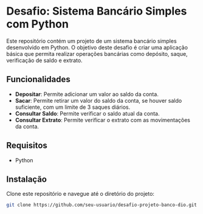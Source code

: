 # Desafio: Sistema Bancário Simples com Python

Este repositório contém um projeto de um sistema bancário simples desenvolvido em Python. O objetivo deste desafio é criar uma aplicação básica que permita realizar operações bancárias como depósito, saque, verificação de saldo e extrato.

## Funcionalidades

- **Depositar**: Permite adicionar um valor ao saldo da conta.
- **Sacar**: Permite retirar um valor do saldo da conta, se houver saldo suficiente, com um limite de 3 saques diários.
- **Consultar Saldo**: Permite verificar o saldo atual da conta.
- **Consultar Extrato**: Permite verificar o extrato com as movimentações da conta.

## Requisitos

- Python

## Instalação

Clone este repositório e navegue até o diretório do projeto:

```bash
git clone https://github.com/seu-usuario/desafio-projeto-banco-dio.git
